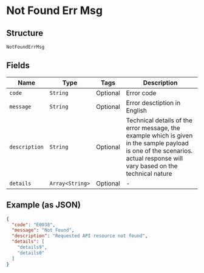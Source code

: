 
# Not Found Err Msg

## Structure

`NotFoundErrMsg`

## Fields

| Name | Type | Tags | Description |
|  --- | --- | --- | --- |
| `code` | `String` | Optional | Error code |
| `message` | `String` | Optional | Error desctiption in English |
| `description` | `String` | Optional | Technical details of the error message, the example which is given in the sample payload is one of the scenarios. actual response will vary based on the technical nature |
| `details` | `Array<String>` | Optional | - |

## Example (as JSON)

```json
{
  "code": "E0038",
  "message": "Not Found",
  "description": "Requested API resource not found",
  "details": [
    "details9",
    "details0"
  ]
}
```

